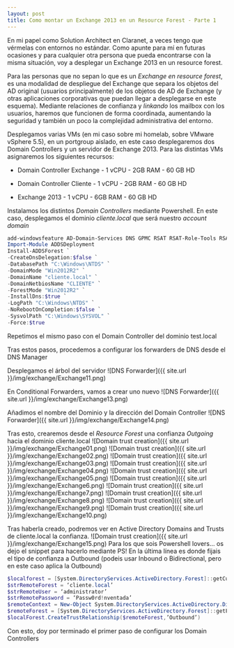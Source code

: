```yaml
---
layout: post
title: Como montar un Exchange 2013 en un Resource Forest - Parte 1
---
```


En mi papel como Solution Architect en Claranet, a veces tengo que vérmelas con entornos no estándar. Como apunte para mí en futuras ocasiones y para cualquier otra persona que pueda encontrarse con la misma situación, voy a desplegar un Exchange 2013 en un resource forest.

Para las personas que no sepan lo que es un *Exchange en resource forest*, es una modalidad de despliegue del Exchange que separa los objetos del AD original (usuarios principalmente) de los objetos de AD de Exchange (y otras aplicaciones corporativas que puedan llegar a desplegarse en este esquema).
Mediante relaciones de confianza y *linkando* los mailbox con los usuarios, haremos que funcionen de forma coordinada, aumentando la seguridad y también un poco la complejidad administrativa del entorno.

Desplegamos varias VMs (en mi caso sobre mi homelab, sobre VMware vSphere 5.5), en un portgroup aislado, en este caso desplegaremos dos Domain Controllers y un servidor de Exchange 2013.
Para las distintas VMs asignaremos los siguientes recursos:

* Domain Controller Exchange - 1 vCPU - 2GB RAM - 60 GB HD

* Domain Controller Cliente - 1 vCPU - 2GB RAM - 60 GB HD

* Exchange 2013 - 1 vCPU - 6GB RAM - 60 GB HD

Instalamos los distintos *Domain Controllers* mediante Powershell. En este caso, desplegamos el dominio *cliente.local* que será nuestro *account domain*

```Powershell
add-windowsfeature AD-Domain-Services DNS GPMC RSAT RSAT-Role-Tools RSAT-AD-Tools RSAT-AD-PowerShell RSAT-ADDS RSAT-AD-AdminCenter RSAT-ADDS-Tools RSAT-DNS-Server
Import-Module ADDSDeployment
Install-ADDSForest `
-CreateDnsDelegation:$false `
-DatabasePath "C:\Windows\NTDS" `
-DomainMode "Win2012R2" `
-DomainName "cliente.local" `
-DomainNetbiosName "CLIENTE" `
-ForestMode "Win2012R2" `
-InstallDns:$true `
-LogPath "C:\Windows\NTDS" `
-NoRebootOnCompletion:$false `
-SysvolPath "C:\Windows\SYSVOL" `
-Force:$true
```

Repetimos el mismo paso con el Domain Controller del dominio test.local

Tras estos pasos, procedemos a configurar los forwarders de DNS desde el DNS Manager

Desplegamos el árbol del servidor
![DNS Forwarder]({{ site.url }}/img/exchange/Exchange11.png)

En Conditional Forwarders, vamos a crear uno nuevo
![DNS Forwarder]({{ site.url }}/img/exchange/Exchange13.png)

Añadimos el nombre del Dominio y la dirección del Domain Controller
![DNS Forwarder]({{ site.url }}/img/exchange/Exchange14.png)

Tras esto, crearemos desde el *Resource Forest* una confianza *Outgoing* hacia el dominio cliente.local
![Domain trust creation]({{ site.url }}/img/exchange/Exchange01.png)
![Domain trust creation]({{ site.url }}/img/exchange/Exchange02.png)
![Domain trust creation]({{ site.url }}/img/exchange/Exchange03.png)
![Domain trust creation]({{ site.url }}/img/exchange/Exchange04.png)
![Domain trust creation]({{ site.url }}/img/exchange/Exchange05.png)
![Domain trust creation]({{ site.url }}/img/exchange/Exchange6.png)
![Domain trust creation]({{ site.url }}/img/exchange/Exchange7.png)
![Domain trust creation]({{ site.url }}/img/exchange/Exchange8.png)
![Domain trust creation]({{ site.url }}/img/exchange/Exchange9.png)
![Domain trust creation]({{ site.url }}/img/exchange/Exchange10.png)

Tras haberla creado, podremos ver en Active Directory Domains and Trusts de cliente.local la confianza.
![Domain trust creation]({{ site.url }}/img/exchange/Exchange15.png)
Para los que sois Powershell lovers... os dejo el snippet para hacerlo mediante PS!
En la última línea es donde fijais el tipo de confianza a Outbound (podeis usar Inbound o Bidirectional, pero en este caso aplica la Outbound)

```Powershell
$localforest = [System.DirectoryServices.ActiveDirectory.Forest]::getCurrentForest()
$strRemoteForest = ‘cliente.local’
$strRemoteUser = ‘administrator’
$strRemotePassword = ‘Passw0rd!nventada’
$remoteContext = New-Object System.DirectoryServices.ActiveDirectory.DirectoryContext(‘Forest’, $strRemoteForest,$strRemoteUser,$strRemotePassword)
$remoteForest = [System.DirectoryServices.ActiveDirectory.Forest]::getForest($remoteContext)
$localForest.CreateTrustRelationship($remoteForest,’Outbound’)
```

Con esto, doy por terminado el primer paso de configurar los Domain Controllers
